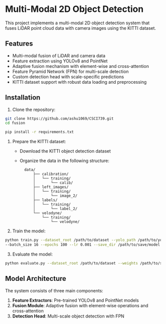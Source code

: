 # Multi-Modal 2D Object Detection

This project implements a multi-modal 2D object detection system that fuses LiDAR point cloud data with camera images using the KITTI dataset.

## Features

- Multi-modal fusion of LiDAR and camera data
- Feature extraction using YOLOv8 and PointNet
- Adaptive fusion mechanism with element-wise and cross-attention
- Feature Pyramid Network (FPN) for multi-scale detection
- Custom detection head with scale-specific predictions
- KITTI dataset support with robust data loading and preprocessing

## Installation

1. Clone the repository:
```bash
git clone https://github.com/ashu1069/CSCI739.git
cd fusion
```

```bash
pip install -r requirements.txt
```
1. Prepare the KITTI dataset:

    - Download the KITTI object detection dataset
    - Organize the data in the following structure:

            data/
                ├── calibration/
                │   └── training/
                │       └── calib/
                ├── left_images/
                │   └── training/
                │       └── image_2/
                ├── labels/
                │   └── training/
                │       └── label_2/
                └── velodyne/
                    └── training/
                        └── velodyne/

2. Train the model:

```bash
python train.py --dataset_root /path/to/dataset --yolo_path /path/to/yolov8n.pt --pointnet_path /path/to/pointnet.pth
--batch_size 16 --epochs 100 --lr 0.001 --save_dir /path/to/save/model
```

3. Evaluate the model:

```bash
python evaluate.py --dataset_root /path/to/dataset --weights /path/to/save/model/checkpoint.pth --output_dir /path/to/save/results
```

## Model Architecture
The system consists of three main components:
1. **Feature Extractors**: Pre-trained YOLOv8 and PointNet models
2. **Fusion Module**: Adaptive fusion with element-wise operations and cross-attention
3. **Detection Head**: Multi-scale object detection with FPN

